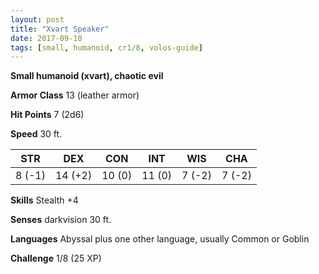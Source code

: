 ```yaml
---
layout: post
title: "Xvart Speaker"
date: 2017-09-10
tags: [small, humanoid, cr1/8, volos-guide]
---
```


**Small humanoid (xvart), chaotic evil**

**Armor Class** 13 (leather armor)

**Hit Points** 7 (2d6)

**Speed** 30 ft.

|   STR   |   DEX   |   CON   |   INT   |   WIS   |   CHA   |
|:-----:|:-----:|:-----:|:-----:|:-----:|:-----:|
| 8 (-1) | 14 (+2) | 10 (0) | 11 (0) | 7 (-2) | 7 (-2) |

**Skills** Stealth +4

**Senses** darkvision 30 ft.

**Languages** Abyssal plus one other language, usually Common or Goblin

**Challenge** 1/8 (25 XP)

